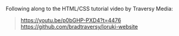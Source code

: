 Following along to the HTML/CSS tutorial video by Traversy Media:
> https://youtu.be/p0bGHP-PXD4?t=4476
> https://github.com/bradtraversy/loruki-website